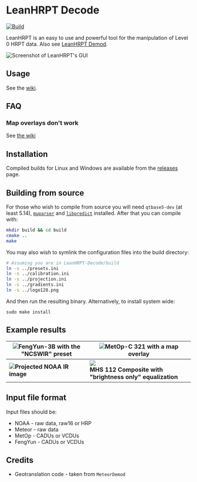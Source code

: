 # LeanHRPT Decode

[![Build](https://github.com/Xerbo/LeanHRPT-Decode/actions/workflows/build.yml/badge.svg)](https://github.com/Xerbo/LeanHRPT-Decode/actions/workflows/build.yml)

LeanHRPT is an easy to use and powerful tool for the manipulation of Level 0 HRPT data. Also see [LeanHRPT Demod](https://github.com/Xerbo/LeanHRPT-Demod).

![Screenshot of LeanHRPT's GUI](images/gui.webp)

## Usage

See the [wiki](https://github.com/Xerbo/LeanHRPT-Decode/wiki).

## FAQ

### Map overlays don't work

See [the wiki](https://github.com/Xerbo/LeanHRPT-Decode/wiki/Geomanipulation#installing-gdal)

## Installation

Compiled builds for Linux and Windows are available from the [releases](https://github.com/Xerbo/LeanHRPT-Decode/releases) page.

## Building from source

For those who wish to compile from source you will need `qtbase5-dev` (at least 5.14), [`muparser`](https://github.com/beltoforion/muparser) and [`libpredict`](https://github.com/la1k/libpredict) installed. After that you can compile with:

```sh
mkdir build && cd build
cmake ..
make
```

You may also wish to symlink the configuration files into the build directory:

```sh
# Assuming you are in LeanHRPT-Decode/build
ln -s ../presets.ini
ln -s ../calibration.ini
ln -s ../projection.ini
ln -s ../gradients.ini
ln -s ../logo128.png
```

And then run the resulting binary. Alternatively, to install system wide:

```
sudo make install
```

## Example results

|![](images/fy.webp)FengYun-3B with the "NCSWIR" preset|![](images/metop.webp)MetOp-C 321 with a map overlay|
 -|-
|![](images/ir.webp)**Projected NOAA IR image**|![](images/mhs.png)<br/>**MHS 112 Composite with "brightness only" equalization**|


## Input file format

Input files should be:

 - NOAA - raw data, raw16 or HRP
 - Meteor - raw data
 - MetOp - CADUs or VCDUs
 - FengYun - CADUs or VCDUs

## Credits

 - Geotranslation code - taken from `MeteorDemod`
